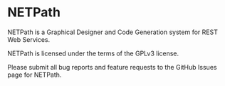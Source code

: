 NETPath
==========

NETPath is a Graphical Designer and Code Generation system for REST Web Services.

NETPath is licensed under the terms of the GPLv3 license.

Please submit all bug reports and feature requests to the GitHub Issues page for NETPath.